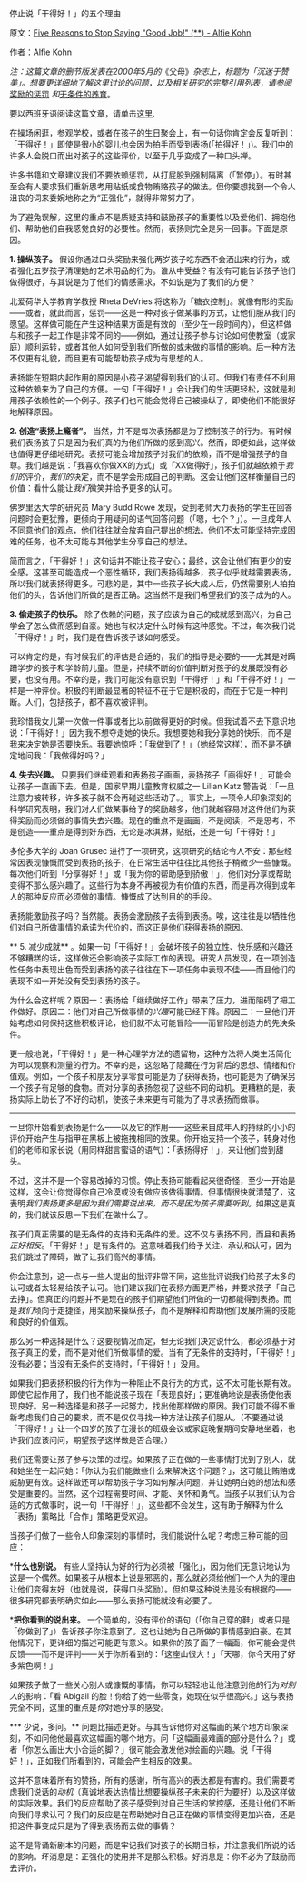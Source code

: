 停止说「干得好！」的五个理由

原文：[Five Reasons to Stop Saying "Good Job!" (**) - Alfie Kohn](http://www.alfiekohn.org/article/five-reasons-stop-saying-good-job/)

作者：Alfie Kohn

*注：这篇文章的删节版发表在2000年5月的*《父母》*杂志上，标题为「沉迷于赞美」。想要更详细地了解这里讨论的问题，以及相关研究的完整引用列表，请参阅*[奖励的惩罚](https://www.alfiekohn.org/punished-rewards/) *和*[无条件的养育](https://www.alfiekohn.org/unconditional-parenting/)。

要以西班牙语阅读这篇文章，请单击[这里](https://www.alfiekohn.org/parenting/muybien.htm).

在操场闲逛，参观学校，或者在孩子的生日聚会上，有一句话你肯定会反复听到：「干得好！」即使是很小的婴儿也会因为拍手而受到表扬(「拍得好！」)。我们中的许多人会脱口而出对孩子的这些评价，以至于几乎变成了一种口头禅。

许多书籍和文章建议我们不要依赖惩罚，从打屁股到强制隔离（「暂停」）。有时甚至会有人要求我们重新思考用贴纸或食物贿赂孩子的做法。但你要想找到一个令人沮丧的词来委婉地称之为“正强化”，就得非常努力了。

为了避免误解，这里的重点不是质疑支持和鼓励孩子的重要性以及爱他们、拥抱他们、帮助他们自我感觉良好的必要性。然而，表扬则完全是另一回事。下面是原因。

 **1. 操纵孩子。** 假设你通过口头奖励来强化两岁孩子吃东西不会洒出来的行为，或者强化五岁孩子清理她的艺术用品的行为。谁从中受益？有没有可能告诉孩子他们做得很好，与其说是为了他们的情感需求，不如说是为了我们的方便？

北爱荷华大学教育学教授 Rheta DeVries 将这称为「糖衣控制」。就像有形的奖励——或者，就此而言，惩罚——这是一种对孩子做某事的方式，让他们服从我们的愿望。这样做可能在产生这种结果方面是有效的（至少在一段时间内），但这样做与和孩子一起工作是非常不同的——例如，通过让孩子参与讨论如何使教室（或家庭）顺利运转，或者其他人如何受到我们所做的或未做的事情的影响。后一种方法不仅更有礼貌，而且更有可能帮助孩子成为有思想的人。

表扬能在短期内起作用的原因是小孩子渴望得到我们的认可。但我们有责任不利用这种依赖来为了自己的方便。一句「干得好！」会让我们的生活更轻松，这就是利用孩子依赖性的一个例子。孩子们也可能会觉得自己被操纵了，即使他们不能很好地解释原因。

 **2. 创造“表扬上瘾者”。** 当然，并不是每次表扬都是为了控制孩子的行为。有时候我们表扬孩子只是因为我们真的为他们所做的感到高兴。然而，即便如此，这样做也值得更仔细地研究。表扬可能会增加孩子对我们的依赖，而不是增强孩子的自尊。我们越是说：「我喜欢你做XX的方式」或「XX做得好」，孩子们就越依赖于*我们的*评价，*我们的*决定，而不是学会形成自己的判断。这会让他们这样衡量自己的价值：看什么能让*我们*微笑并给予更多的认可。

佛罗里达大学的研究员 Mary Budd Rowe 发现，受到老师大力表扬的学生在回答问题时会更犹豫，更倾向于用疑问的语气回答问题（「嗯，七个？」）。一旦成年人不同意他们的观点，他们往往就会放弃自己提出的想法。他们不太可能坚持完成困难的任务，也不太可能与其他学生分享自己的想法。

简而言之，「干得好！」这句话并不能让孩子安心；最终，这会让他们有更少的安全感。这甚至可能造成一个恶性循环，我们表扬得越多，孩子似乎就越需要表扬，所以我们就表扬得更多。可悲的是，其中一些孩子长大成人后，仍然需要别人拍拍他们的头，告诉他们所做的是否正确。这当然不是我们希望我们的孩子成为的人。

 **3. 偷走孩子的快乐。** 除了依赖的问题，孩子应该为自己的成就感到高兴，为自己学会了怎么做而感到自豪。她也有权决定什么时候有这种感觉。不过，每次我们说「干得好！」时，我们是在告诉孩子该如何感受。

可以肯定的是，有时候我们的评估是合适的，我们的指导是必要的——尤其是对蹒跚学步的孩子和学龄前儿童。但是，持续不断的价值判断对孩子的发展既没有必要，也没有用。不幸的是，我们可能没有意识到「干得好！」和「干得不好！」一样是一种评价。积极的判断最显著的特征不在于它是积极的，而在于它是一种判断。人们，包括孩子，都不喜欢被评判。

我珍惜我女儿第一次做一件事或者比以前做得更好的时候。但我试着不去下意识地说：「干得好！」因为我不想夺走她的快乐。我想要她和我分享她的快乐，而不是我来决定她是否要快乐。我要她惊呼：「我做到了！」（她经常这样），而不是不确定地问我：「我做得好吗？」

 **4. 失去兴趣。** 只要我们继续观看和表扬孩子画画，表扬孩子「画得好！」可能会让孩子一直画下去。但是，国家早期儿童教育权威之一 Lilian Katz 警告说：「一旦注意力被转移，许多孩子就不会再碰这些活动了。」事实上，一项令人印象深刻的科学研究表明，我们对人们做某事给予的奖励越多，他们就越容易对这件他们为获得奖励而必须做的事情失去兴趣。现在的重点不是画画，不是阅读，不是思考，不是创造——重点是得到好东西，无论是冰淇淋，贴纸，还是一句「干得好！」

多伦多大学的 Joan Grusec 进行了一项研究，这项研究的结论令人不安：那些经常因表现慷慨而受到表扬的孩子，在日常生活中往往比其他孩子稍微*少*一些慷慨。每次他们听到「分享得好！」或「我为你的帮助感到骄傲！」，他们对分享或帮助变得不那么感兴趣了。这些行为本身不再被视为有价值的东西，而是再次得到成年人的那种反应而必须做的事情。慷慨成了达到目的的手段。

表扬能激励孩子吗？当然能。表扬会激励孩子去得到表扬。唉，这往往是以牺牲他们对自己所做事情的承诺为代价的，而这正是他们获得表扬的原因。

 ** 5. 减少成就** 。如果一句「干得好！」会破坏孩子的独立性、快乐感和兴趣还不够糟糕的话，这样做还会影响孩子实际工作的表现。研究人员发现，在一项创造性任务中表现出色而受到表扬的孩子往往在下一项任务中表现不佳——而且他们的表现不如一开始没有受到表扬的孩子。

为什么会这样呢？原因一：表扬给「继续做好工作」带来了压力，进而阻碍了把工作做好。原因二：他们对自己所做事情的*兴趣*可能已经下降。原因三：一旦他们开始考虑如何保持这些积极评论，他们就不太可能冒险——而冒险是创造力的先决条件。

更一般地说，「干得好！」是一种心理学方法的遗留物，这种方法将人类生活简化为可以观察和测量的行为。不幸的是，这忽略了隐藏在行为背后的思想、情绪和价值观。例如，一个孩子和朋友分享零食可能是为了获得表扬，也可能是为了确保另一个孩子有足够的食物。而对分享的表扬忽视了这些不同的动机。更糟糕的是，表扬实际上助长了不好的动机，使孩子未来更有可能为了寻求表扬而做事。

---

一旦你开始看到表扬是什么——以及它的作用——这些来自成年人的持续的小小的评价开始产生与指甲在黑板上被拖拽相同的效果。你开始支持一个孩子，转身对他们的老师和家长说（用同样甜言蜜语的语气）：「表扬得好！」，来让他们尝到甜头。

不过，这并不是一个容易改掉的习惯。停止表扬可能看起来很奇怪，至少一开始是这样，这会让你觉得你自己冷漠或没有做应该做得事情。但事情很快就清楚了，这表明*我们表扬更多是因为我们需要说出来，而不是因为孩子需要听到*。如果这是真的，我们就该反思一下我们在做什么了。

孩子们真正需要的是无条件的支持和无条件的爱。这不仅与表扬不同，而且和表扬*正好相反*。「干得好！」是有条件的。这意味着我们给予关注、承认和认可，因为我们跳过了障碍，做了让我们高兴的事情。

你会注意到，这一点与一些人提出的批评非常不同，这些批评说我们给孩子太多的认可或者太轻易给孩子认可。他们建议我们在表扬方面更严格，并要求孩子「自己去挣」。但真正的问题并不是现在的孩子们期望他们所做的一切都能得到表扬。而是*我们*倾向于走捷径，用奖励来操纵孩子，而不是解释和帮助他们发展所需的技能和良好的价值观。

那么另一种选择是什么？这要视情况而定，但无论我们决定说什么，都必须基于对孩子真正的爱，而不是对他们所做事情的爱。当有了无条件的支持时，「干得好！」没有必要；当没有无条件的支持时，「干得好！」没用。

如果我们把表扬积极的行为作为一种阻止不良行为的方式，这不太可能长期有效。即使它起作用了，我们也不能说孩子现在「表现良好」；更准确地说是表扬使他表现良好。另一种选择是和孩子一起努力，找出他那样做的原因。我们可能不得不重新考虑我们自己的要求，而不是仅仅寻找一种方法让孩子们服从。（不要通过说「干得好！」让一个四岁的孩子在漫长的班级会议或家庭晚餐期间安静地坐着，也许我们应该问问，期望孩子这样做是否合理。）

我们还需要让孩子参与决策的过程。如果孩子正在做的一些事情打扰到了别人，就和她坐在一起问她：「你认为我们能做些什么来解决这个问题？」，这可能比贿赂或威胁更有效。这样做还可以帮助孩子学习如何解决问题，并让她明白她的想法和感受是重要的。当然，这个过程需要时间、才能、关怀和勇气。当孩子以我们认为合适的方式做事时，说一句「干得好！」，这些都不会发生，这有助于解释为什么「表扬」策略比「合作」策略更受欢迎。

当孩子们做了一些令人印象深刻的事情时，我们能说什么呢？考虑三种可能的回应：

 ***什么也别说。** 有些人坚持认为好的行为必须被「强化」，因为他们无意识地认为这是一个偶然。如果孩子从根本上说是邪恶的，那么就必须给他们一个人为的理由让他们变得友好（也就是说，获得口头奖励）。但如果这种说法是没有根据的——很多研究都表明确实如此——那么表扬可能就没有必要了。

 ***把你看到的说出来。** 一个简单的，没有评价的语句（「你自己穿的鞋」或者只是「你做到了」）告诉孩子你注意到了。这也让她为自己所做的事情感到自豪。在其他情况下，更详细的描述可能更有意义。如果你的孩子画了一幅画，你可能会提供反馈——而不是评判——关于你所看到的：「这座山很大！」「天哪，你今天用了好多紫色啊！」

如果孩子做了一些关心别人或慷慨的事情，你可以轻轻地让他注意到他的行为*对别人*的影响：「看 Abigail 的脸！你给了她一些零食，她现在似乎很高兴。」这与表扬完全不同，这里的重点是*你*对她分享的感受。

 *** 少说，多问。** 问题比描述更好。与其告诉他你对这幅画的某个地方印象深刻，不如问他他最喜欢这幅画的哪个地方。问「这幅画最难画的部分是什么？」或者「你怎么画出大小合适的脚？」很可能会激发他对绘画的兴趣。说「干得好！」，正如我们所看到的，可能会产生相反的效果。

这并不意味着所有的赞扬，所有的感谢，所有高兴的表达都是有害的。我们需要考虑我们说话的*动机*（真诚地表达热情比想要操纵孩子未来的行为要好）以及这样做的实际效果。我们的反应帮助了孩子感受到对自己生活的掌控感，还是让他们不断向我们寻求认可？我们的反应是在帮助她对自己正在做的事情变得更加兴奋，还是把这件事变成只是为了得到表扬而去做的事情？

这不是背诵新剧本的问题，而是牢记我们对孩子的长期目标，并注意我们所说的话的影响。坏消息是：正强化的使用并不是那么积极。好消息是：你不必为了鼓励而去评价。